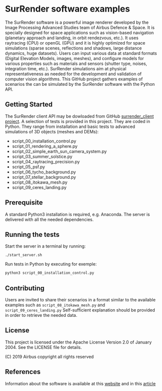 # SurRender software examples

The SurRender software is a powerful image renderer developed by the Image Processing Advanced Studies team of Airbus Defence & Space.
It is specially designed for space applications such as vision-based navigation (planetary approach and landing, in orbit rendezvous, etc.). 
It uses raytracing (CPU) or openGL (GPU) and it is highly optimized for space simulations (sparse scenes, reflections and shadows, large distance dynamics, huge datasets). 
Users can input various data at standard formats (Digital Elevation Models, images, meshes), and configure models for various properties such as materials and sensors (shutter type, noises, integration time, etc.). SurRender simulations aim at physical representativeness as needed for the development and validation of  computer vision algorithms.
This GitHub project gathers examples of scenarios the can be simulated by the SurRender software with the Python API.

## Getting Started
The SurRender client API may be dowloaded from GitHub [surrender_client project](https://github.com/SurRenderSoftware/surrender_client_API).
A selection of tests is provided in this project. They are coded in Python. They range from installation and basic tests to advanced simulations of 3D objects (meshes and DEMs):

* script_00_installation_control.py
* script_01_rendering_a_sphere.py
* script_02_simple_earth_sun_camera_system.py
* script_03_summer_solstice.py
* script_04_raytracing_precision.py
* script_05_psf.py
* script_06_tycho_background.py
* script_07_stellar_background.py
* script_08_itokawa_mesh.py
* script_09_ceres_landing.py

## Prerequisite
A standard Python3 installation is required, e.g. Anaconda.
The server is delivered with all the needed dependencies.

## Running the tests
Start the server in a terminal by running:
```
./start_server.sh
```

Run tests in Python by executing for exemple:
```bash
python3 script_00_installation_control.py
```

## Contributing
Users are invited to share their scenarios in a format similar to the available examples such as `script_08_itokawa_mesh.py` and  `script_09_ceres_landing.py`
Self-sufficient explanation should be provided in order to retrieve the needed data.

## License
This project is licensed under the Apache License Version 2.0 of January 2004. See the LICENSE file for details.

(C) 2019 Airbus copyright all rights reserved

## References
Information about the software is available at this [website](https://www.airbus.com/SurRenderSoftware.html) and in this [article](https://arxiv.org/abs/1810.01423 )



